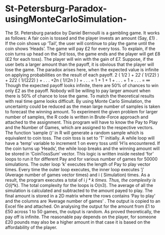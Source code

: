 # St-Petersburg-Paradox-usingMonteCarloSimulation-
The St. Petersburg paradox by Daniel Bernoulli is a gambling game. It works as follows: A fair coin is tossed and the player invests an amount (Say, £1) . If the coin shows up ‘Tail’, the user will continue to play the game until the coin shows ‘Heads’. The game will pay £2 for every toss. To explain, if the coin turns up head on the 3rd toss, the game ends and the player will get £8 (£2 for each toss). The player will win with the gain of £7.  Suppose, if the user bets a larger amount than the payoff, it is obvious that the player will lose the game. The paradox arises here, when the expected value is infinite on applying probabilities on the result of each payoff. 2 (  1/2 ) + 2*2 (  1/(2*2) ) + 2*2*2 (  1/(2*2*2) ) + . . . +2n (  1/(2n ) )  + . . . = 1 + 1 + 1 + . . . + 1 + . . . = ∞ Though the expected payoff looks infinite, there are 50% of chances to win only £2 as the payoff. Nobody will be willing to pay larger amount when there is 50% of chance to lose the game. To match the theoretical results with real time game looks difficult. By using Monte Carlo Simulation, the uncertainty could be reduced as the mean large number of samples is taken to forecast the winning amount. To experiment the given problem for larger number of samples, the R code is written in Brute-Force approach and attached to the assignment. This program will have to know the Pay to Play and the Number of Games, which are assigned to the respective vectors. The function ‘sample ()’ in  R will generate a random sample which is equivalent to coin toss. The coin toss is set to ‘T’ initially. A while loop will have a ‘temp’ variable to increment 1 on every toss until ‘H’is encountered. If the coin turns up ‘Heads’, the while loop breaks and the winning amount will be stored in ‘CoinTossSum’ vector. This logic is written inside nested ‘for’ loops to run it for different Pay and for various number of games for 50000 simulations. The outer loop ‘k’ executes the length of Pay to play vector times. Every time the outer loop executes, the inner loop executes ‘j’ (Average number of games vector times) and i ( Simulation) times. As a result, the program executes a total of i *j * k times. Thus, the complexity is O(i*j*k). The total complexity for the loops is O(n3). The average of all the simulation is calculated and subtracted to the amount payed to play. The final amount is stored in a 2D matrix where the rows contains ‘Pay to play' and the columns are ‘Average number of games’ . The output is copied to an Excel file and attached.  On analysing the output for the amount from £1 to £50 across 1 to 50 games, the output is random. As proved theoretically, the pay off is infinite. The reasonable pay depends on the player, for someone £20 pounds may also be a higher amount in that case it is based on the affordability of the player. 

